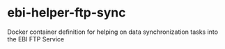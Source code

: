 # ebi-helper-ftp-sync
Docker container definition for helping on data synchronization tasks into the EBI FTP Service
